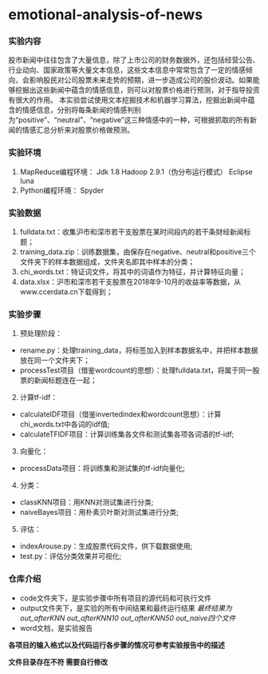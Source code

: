 # emotional-analysis-of-news

### 实验内容
股市新闻中往往包含了大量信息，除了上市公司的财务数据外，还包括经营公告、行业动向、国家政策等大量文本信息，这些文本信息中常常包含了一定的情感倾向，会影响股民对公司股票未来走势的预期，进一步造成公司的股价波动。如果能够挖掘出这些新闻中蕴含的情感信息，则可以对股票价格进行预测，对于指导投资有很大的作用。
本实验尝试使用文本挖掘技术和机器学习算法，挖掘出新闻中蕴含的情感信息，分别将每条新闻的情感判别为“positive”、“neutral”、“negative”这三种情感中的一种，可根据抓取的所有新闻的情感汇总分析来对股票价格做预测。

### 实验环境
1. MapReduce编程环境：
Jdk 1.8
Hadoop 2.9.1（伪分布运行模式）
Eclipse luna
2. Python编程环境：
Spyder

### 实验数据
1. fulldata.txt：收集沪市和深市若干支股票在某时间段内的若干条财经新闻标题；
2. training_data.zip：训练数据集，由保存在negative、neutral和positive三个文件夹下的样本数据组成，文件夹名即其中样本的分类；
3. chi_words.txt：特证词文件，将其中的词语作为特征，并计算特征向量；
4. data.xlsx：沪市和深市若干支股票在2018年9-10月的收益率等数据，从www.ccerdata.cn下载得到；

### 实验步骤
1. 预处理阶段：
- rename.py：处理training_data，将标签加入到样本数据名中，并把样本数据放在同一个文件夹下；
- processTest项目（借鉴wordcount的思想）：处理fulldata.txt，将属于同一股票的新闻标题连在一起；
2. 计算tf-idf：
- calculateIDF项目（借鉴invertedindex和wordcount思想）：计算chi_words.txt中各词的idf值;
- calculateTFIDF项目：计算训练集各文件和测试集各项各词语的tf-idf;
3. 向量化：
- processData项目：将训练集和测试集的tf-idf向量化;
4. 分类：
- classKNN项目：用KNN对测试集进行分类;
- naiveBayes项目：用朴素贝叶斯对测试集进行分类;
5. 评估：
- indexArouse.py：生成股票代码文件，供下载数据使用;
- test.py：评估分类效果并可视化;

### 仓库介绍
- code文件夹下，是实验步骤中所有项目的源代码和可执行文件
- output文件夹下，是实验的所有中间结果和最终运行结果 _最终结果为 out_afterKNN out_afterKNN10 out_afterKNN50 out_naive四个文件_
- word文档，是实验报告

**各项目的输入格式以及代码运行各步骤的情况可参考实验报告中的描述**

**文件目录存在不符 需要自行修改**
